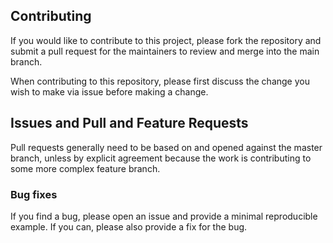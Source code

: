 ## Contributing

If you would like to contribute to this project, please fork the repository and submit a pull request for the maintainers to review and merge into the main branch.

When contributing to this repository, please first discuss the change you wish to make via issue before making a change.

## Issues and Pull and Feature Requests
Pull requests generally need to be based on and opened against the master branch, unless by explicit agreement because the work is contributing to some more complex feature branch.

### Bug fixes
If you find a bug, please open an issue and provide a minimal reproducible example. If you can, please also provide a fix for the bug.
